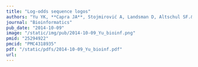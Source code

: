 ```yaml
---
title: "Log-odds sequence logos"
authors: "Yu YK, **Capra JA**, Stojmirović A, Landsman D, Altschul SF.&#42;"
journal: "Bioinformatics"
pub_date: "2014-10-09"
image: "/static/img/pub/2014-10-09_Yu_bioinf.png"
pmid: "25294922"
pmcid: "PMC4318935"
pdf: "/static/pdfs/2014-10-09_Yu_bioinf.pdf"
url: 
---
```

